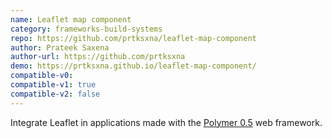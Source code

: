 ```yaml
---
name: Leaflet map component
category: frameworks-build-systems
repo: https://github.com/prtksxna/leaflet-map-component
author: Prateek Saxena
author-url: https://github.com/prtksxna
demo: https://prtksxna.github.io/leaflet-map-component/
compatible-v0:
compatible-v1: true
compatible-v2: false
---
```


Integrate Leaflet in applications made with the <a href="https://docs-05-dot-polymer-project.appspot.com/0.5/">Polymer 0.5</a> web framework.
